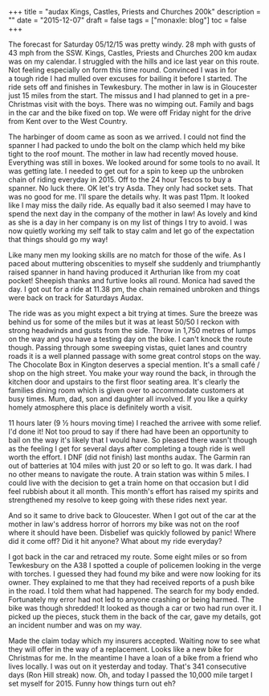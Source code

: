 +++
title = "audax  Kings, Castles, Priests and Churches 200k"
description = ""
date = "2015-12-07"
draft = false
tags = ["monaxle: blog"]
toc = false
+++

The forecast for Saturday 05/12/15 was pretty windy. 28 mph with gusts of 43 mph from the SSW. Kings, Castles, Priests and Churches 200 km audax was on my calendar. I struggled with the hills and ice last year on this route. Not feeling especially on form this time round. Convinced I was in for a tough ride I had mulled over excuses for bailing it before I started. The ride sets off and finishes in Tewkesbury. The mother in law is in Gloucester just 15 miles from the start. The missus and I had planned to get in a pre-Christmas visit with the boys. There was no wimping out. Family and bags in the car and the bike fixed on top. We were off Friday night for the drive from Kent over to the West Country.

The harbinger of doom came as soon as we arrived. I could not find the spanner I had packed to undo the bolt on the clamp which held my bike tight to the roof mount. The mother in law had recently moved house. Everything was still in boxes. We looked around for some tools to no avail. It was getting late. I needed to get out for a spin to keep up the unbroken chain of riding everyday in 2015. Off to the 24 hour Tescos to buy a spanner. No luck there. OK let's try Asda. They only had socket sets. That was no good for me. I'll spare the details why. It was past 11pm. It looked like I may miss the daily ride. As equally bad it also seemed I may have to spend the next day in the company of the mother in law! As lovely and kind as she is a day in her company is on my list of things I try to avoid. I was now quietly working my self talk to stay calm and let go of the expectation that things should go my way!

Like many men my looking skills are no match for those of the wife. As I paced about muttering obscenities to myself she suddenly and triumphantly raised spanner in hand having produced it Arthurian like from my coat pocket! Sheepish thanks and furtive looks all round. Monica had saved the day. I got out for a ride at 11.38 pm, the chain remained unbroken and things were back on track for Saturdays Audax.

The ride was as you might expect a bit trying at times. Sure the breeze was behind us for some of the miles but it was at least 50/50 I reckon with strong headwinds and gusts from the side. Throw in 1,750 metres of lumps on the way and you have a testing day on the bike. I can't knock the route though. Passing through some sweeping vistas, quiet lanes and country roads it is a well planned passage with some great control stops on the way. The Chocolate Box in Kington deserves a special mention. It's a small café / shop on the high street. You make your way round the back, in through the kitchen door and upstairs to the first floor seating area. It's clearly the families dining room which is given over to accommodate customers at busy times. Mum, dad, son and daughter all involved. If you like a quirky homely atmosphere this place is definitely worth a visit.

11 hours later (9 ½ hours moving time) I reached the arrivee with some relief. I'd done it! Not too proud to say if there had have been an opportunity to bail on the way it's likely that I would have. So pleased there wasn't though as the feeling I get for several days after completing a tough ride is well worth the effort. I DNF (did not finish) last months audax. The Garmin ran out of batteries at 104 miles with just 20 or so left to go. It was dark. I had no other means to navigate the route. A train station was within 5 miles. I could live with the decision to get a train home on that occasion but I did feel rubbish about it all month. This month's effort has raised my spirits and strengthened my resolve to keep going with these rides next year.

And so it same to drive back to Gloucester. When I got out of the car at the mother in law's address horror of horrors my bike was not on the roof where it should have been. Disbelief was quickly followed by panic! Where did it come off? Did it hit anyone? What about my ride everyday?

I  got back in the car and retraced my route. Some eight miles or so from Tewkesbury on the A38 I spotted a couple of policemen looking in the verge with torches. I guessed they had found my bike and were now looking for its owner. They explained to me that they had received reports of a push bike in the road. I told them what had happened. The search for my body ended. Fortunately my error had not led to anyone crashing or being harmed. The bike was though shredded! It looked as though a car or two had run over it. I picked up the pieces, stuck them in the back of the car, gave my details, got an incident number and was on my way.

Made the claim today which my insurers accepted. Waiting now to see what they will offer in the way of a replacement. Looks like a new bike for Christmas for me. In the meantime I have a loan of a bike from a friend who lives locally. I was out on it yesterday and today. That's 341 consecutive days (Ron Hill streak) now. Oh, and today I passed the 10,000 mile target I set myself for 2015. Funny how things turn out eh?